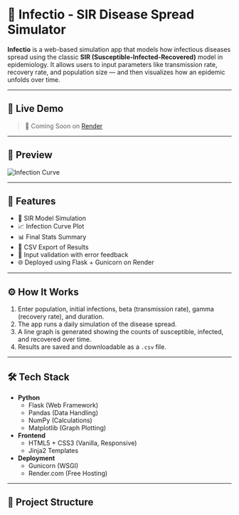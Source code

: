 # 🧪 Infectio - SIR Disease Spread Simulator

**Infectio** is a web-based simulation app that models how infectious diseases spread using the classic **SIR (Susceptible-Infected-Recovered)** model in epidemiology. It allows users to input parameters like transmission rate, recovery rate, and population size — and then visualizes how an epidemic unfolds over time.

---

## 🚀 Live Demo

> 🔗 Coming Soon on [Render](https://render.com)

---

## 📸 Preview

![Infection Curve](static/infection_curve.png)

---

## 🧠 Features

- 🔢 SIR Model Simulation
- 📈 Infection Curve Plot
- 📊 Final Stats Summary
- 📄 CSV Export of Results
- 🎯 Input validation with error feedback
- 🌐 Deployed using Flask + Gunicorn on Render

---

## ⚙️ How It Works

1. Enter population, initial infections, beta (transmission rate), gamma (recovery rate), and duration.
2. The app runs a daily simulation of the disease spread.
3. A line graph is generated showing the counts of susceptible, infected, and recovered over time.
4. Results are saved and downloadable as a `.csv` file.

---

## 🛠️ Tech Stack

- **Python**
  - Flask (Web Framework)
  - Pandas (Data Handling)
  - NumPy (Calculations)
  - Matplotlib (Graph Plotting)
- **Frontend**
  - HTML5 + CSS3 (Vanilla, Responsive)
  - Jinja2 Templates
- **Deployment**
  - Gunicorn (WSGI)
  - Render.com (Free Hosting)

---

## 📁 Project Structure

